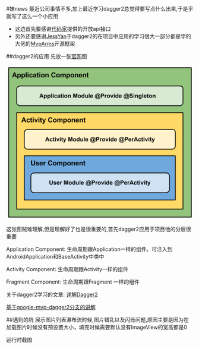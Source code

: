 #妹news
最近公司事情不多,加上最近学习dagger2总觉得要写点什么出来,于是乎就写了这么一个小应用
- 这边首先要感谢[代码家]()提供的开放api接口
- 另外还要感谢[JessYan](https://github.com/JessYanCoding)于dagger2的在项目中应用的学习很大一部分都是学的大佬的[MvpArms](https://github.com/JessYanCoding/MVPArms)开源框架

##dagger2的应用
先放一张[官网](https://google.github.io/dagger/)图

![Alt text](./1431999102454673.png)

这张图贼难理解,但是理解好了也是很重要的,首先dagger2应用于项目他的分层很重要

Application Component: 生命周期跟Application一样的组件。可注入到AndroidApplication和BaseActivity中类中

Activity Component: 生命周期跟Activity一样的组件

Fragment Component: 生命周期跟Fragment 一样的组件

关于dagger2学习的文章:
[详解Dagger2](http://www.jcodecraeer.com/a/anzhuokaifa/androidkaifa/2015/0519/2892.html)

[基于google-mvp-dagger2分支的讲解](http://www.jianshu.com/p/01d3c014b0b1)

##遇到的坑
展示图片列表瀑布流时候,图片错乱以及闪烁问题,原因主要是因为在加载图片时候没有预设置大小，填充时候需要默认没有ImageView的宽高都是0

运行时截图


